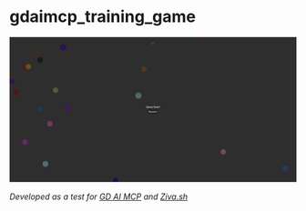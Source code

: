 # gdaimcp_training_game

![in Game Screenshot](screenshots/Screenshot2025-10-15023714.png)

_Developed as a test for [GD AI MCP](https://gdaimcp.com/) and [Ziva.sh](https://ziva.sh/)_

